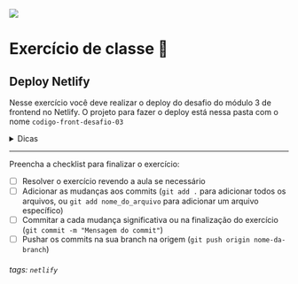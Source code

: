 ![](https://i.imgur.com/xG74tOh.png)

# Exercício de classe 🏫

## Deploy Netlify

Nesse exercício você deve realizar o deploy do desafio do módulo 3 de frontend no Netlify.
O projeto para fazer o deploy está nessa pasta com o nome `codigo-front-desafio-03`

<details>
    <summary>Dicas</summary>
    <ul>
        <li>Lembre-se das permissões do Netlify x Github</li>
        <li>Em caso de dúvidas leia a documentação</li>
        <li>Para que o seu deploy seja aceito no Netlify o seu projeto não pode conter warnings.</li>
    <ul>
    
</details>

---

Preencha a checklist para finalizar o exercício:

- [ ] Resolver o exercício revendo a aula se necessário
- [ ] Adicionar as mudanças aos commits (`git add .` para adicionar todos os arquivos, ou `git add nome_do_arquivo` para adicionar um arquivo específico)
- [ ] Commitar a cada mudança significativa ou na finalização do exercício (`git commit -m "Mensagem do commit"`)
- [ ] Pushar os commits na sua branch na origem (`git push origin nome-da-branch`)

###### tags: `netlify`
